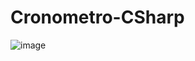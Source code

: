 # Cronometro-CSharp
![image](https://user-images.githubusercontent.com/110628541/218289550-0fe70a8a-fe35-481c-a799-c80bf311ccf0.png)
